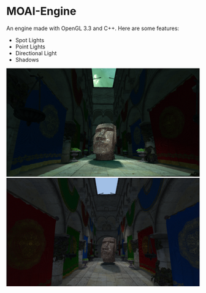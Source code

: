 # MOAI-Engine
An engine made with OpenGL 3.3 and C++. Here are some features:

- Spot Lights
- Point Lights
- Directional Light
- Shadows

![img 2](https://github.com/lucpena/MOAI-Engine/blob/main/Screenshots/ss2.png?raw=true)
![img 1](https://github.com/lucpena/MOAI-Engine/blob/main/Screenshots/ss1.png?raw=true)
